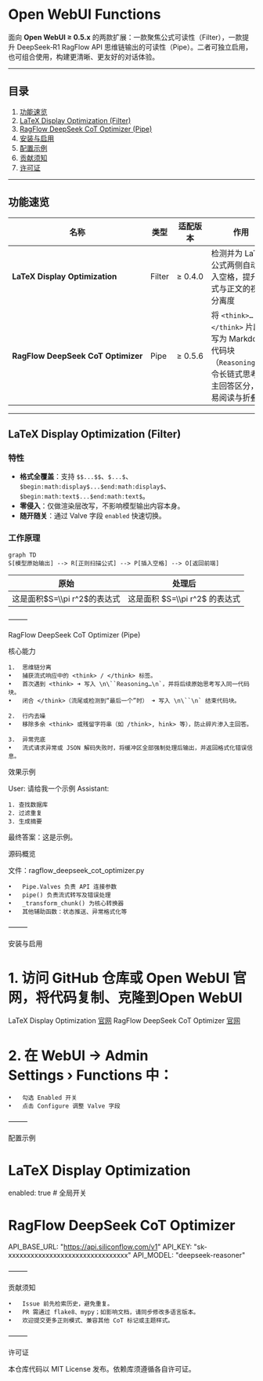 # Open WebUI Functions

面向 **Open WebUI ≥ 0.5.x** 的两款扩展：一款聚焦公式可读性（Filter），一款提升 DeepSeek‑R1 RagFlow API 思维链输出的可读性（Pipe）。二者可独立启用，也可组合使用，构建更清晰、更友好的对话体验。

---

## 目录
1. [功能速览](#功能速览)  
2. [LaTeX Display Optimization (Filter)](#latex-display-optimization.py)  
3. [RagFlow DeepSeek CoT Optimizer (Pipe)](#ragflow-deepseek-cot-optimizer.py)  
4. [安装与启用](#安装与启用)  
5. [配置示例](#配置示例)   
6. [贡献须知](#贡献须知)  
7. [许可证](#许可证)

---

## 功能速览

| 名称 | 类型 | 适配版本 | 作用 |
|------|------|----------|------|
| **LaTeX Display Optimization** | Filter | ≥ 0.4.0 | 检测并为 LaTeX 公式两侧自动插入空格，提升公式与正文的视觉分离度 |
| **RagFlow DeepSeek CoT Optimizer** | Pipe   | ≥ 0.5.6 | 将 `<think>…</think>` 片段转写为 Markdown 代码块（```Reasoning…```），令长链式思考与主回答区分，更易阅读与折叠 |

---

## LaTeX Display Optimization (Filter)

### 特性
- **格式全覆盖**：支持 `$$...$$`、`$...$`、`$begin:math:display$...$end:math:display$`、`$begin:math:text$...$end:math:text$`。
- **零侵入**：仅做渲染层改写，不影响模型输出内容本身。
- **随开随关**：通过 Valve 字段 `enabled` 快速切换。

### 工作原理
```mermaid
graph TD
S[模型原始输出] --> R[正则扫描公式] --> P[插入空格] --> O[返回前端]
```

|原始|处理后|
|---|---|
|这是面积$S=\\pi r^2$的表达式|这是面积 $S=\\pi r^2$ 的表达式|



⸻

RagFlow DeepSeek CoT Optimizer (Pipe)

核心能力

	1.	思维链分离
	•	捕获流式响应中的 <think> / </think> 标签。
	•	首次遇到 <think> ➜ 写入 \n\``Reasoning…\n`，并将后续原始思考写入同一代码块。
	•	闭合 </think>（流尾或检测到“最后一个”时） ➜ 写入 \n\``\n` 结束代码块。
 
	2.	行内去噪
	•	移除多余 <think> 或残留字符串（如 /think>, hink> 等），防止碎片渗入主回答。
 
	3.	异常兜底
	•	流式请求异常或 JSON 解码失败时，将缓冲区全部强制处理后输出，并返回格式化错误信息。

效果示例

User: 请给我一个示例
Assistant: 
```Reasoning...
1. 查找数据库
2. 过滤重复
3. 生成摘要
```
最终答案：这是示例。


源码概览

文件：ragflow_deepseek_cot_optimizer.py

	•	Pipe.Valves 负责 API 连接参数
	•	pipe() 负责流式转写及错误处理
	•	_transform_chunk() 为核心转换器
	•	其他辅助函数：状态推送、异常格式化等

⸻

安装与启用

# 1. 访问 GitHub 仓库或 Open WebUI 官网，将代码复制、克隆到Open WebUI

LaTeX Display Optimization [官网](https://openwebui.com/f/krisham/latex_display_optimization)
RagFlow DeepSeek CoT Optimizer [官网](https://openwebui.com/f/krisham/ragflow_deepseek_cot_optimizer)

# 2. 在 WebUI → Admin Settings › Functions 中：

	•	勾选 Enabled 开关
	•	点击 Configure 调整 Valve 字段

⸻

配置示例

# LaTeX Display Optimization
enabled: true      # 全局开关

# RagFlow DeepSeek CoT Optimizer
API_BASE_URL: "https://api.siliconflow.com/v1"
API_KEY: "sk-xxxxxxxxxxxxxxxxxxxxxxxxxxxxxxxx"
API_MODEL: "deepseek-reasoner"


⸻

贡献须知

	•	Issue 前先检索历史，避免重复。
	•	PR 需通过 flake8、mypy；如影响文档，请同步修改多语言版本。
	•	欢迎提交更多正则模式、兼容其他 CoT 标记或主题样式。

⸻

许可证

本仓库代码以 MIT License 发布。依赖库须遵循各自许可证。

